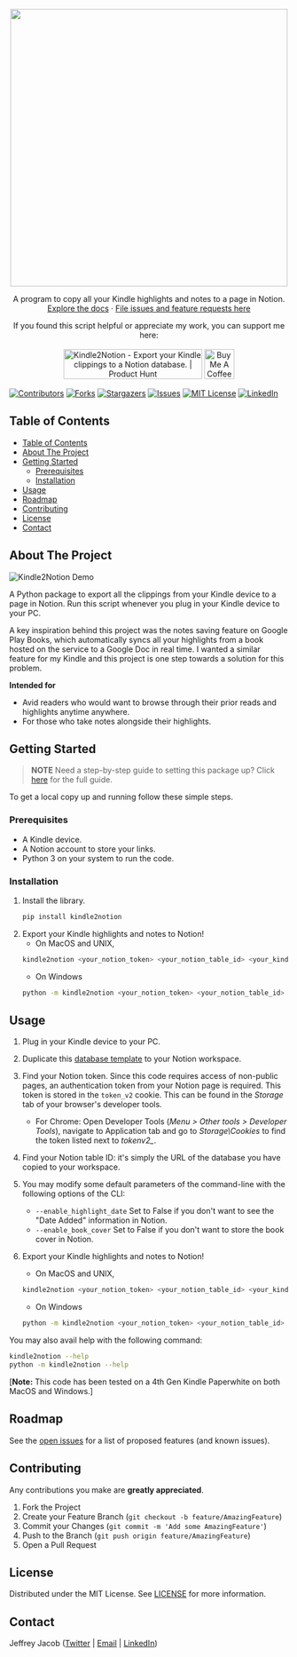 
<!-- PROJECT OVERVIEW -->
<p align="center">
  <img width="500" src="https://i.imgur.com/mJOjtvo.png">
</p>
<!-- <h1 align="center">Kindle2Notion</h1> -->
<p align="center">
  A program to copy all your Kindle highlights and notes to a page in Notion. 
  <br />
  <a href="https://github.com/paperboi/Kindle2Notion">Explore the docs</a>
  ·
  <a href="https://github.com/paperboi/Kindle2Notion/issues">File issues and feature requests here</a>
</p>
<p align="center">
  If you found this script helpful or appreciate my work, you can support me here:
  <br><br>
  <a href="https://www.producthunt.com/posts/kindle2notion?utm_source=badge-featured&utm_medium=badge&utm_souce=badge-kindle2notion" target="_blank"><img src="https://api.producthunt.com/widgets/embed-image/v1/featured.svg?post_id=295918&theme=light" alt="Kindle2Notion - Export your Kindle clippings to a Notion database. | Product Hunt" style="width: 250px; height: 54px;" width="250" height="54" /></a>
  <a href="https://www.buymeacoffee.com/jeffreyjacob" target="_blank"><img src="https://cdn.buymeacoffee.com/buttons/v2/default-yellow.png" alt="Buy Me A Coffee" style="height: 54px;" height="54"></a>
</p>

[![Contributors][contributors-shield]][contributors-url]
[![Forks][forks-shield]][forks-url]
[![Stargazers][stars-shield]][stars-url]
[![Issues][issues-shield]][issues-url]
[![MIT License][license-shield]][license-url]
[![LinkedIn][linkedin-shield]][linkedin-url]

<!-- TABLE OF CONTENTS -->
## Table of Contents

- [Table of Contents](#table-of-contents)
- [About The Project](#about-the-project)
- [Getting Started](#getting-started)
  - [Prerequisites](#prerequisites)
  - [Installation](#installation)
- [Usage](#usage)
- [Roadmap](#roadmap)
- [Contributing](#contributing)
- [License](#license)
- [Contact](#contact)



<!-- ABOUT THE PROJECT -->
## About The Project

![Kindle2Notion Demo][product-demo]

A Python package to export all the clippings from your Kindle device to a page in Notion. Run this script whenever you plug in your Kindle device to your PC.

A key inspiration behind this project was the notes saving feature on Google Play Books, which automatically syncs all your highlights from a book hosted on the service to a Google Doc in real time. I wanted a similar feature for my Kindle and this project is one step towards a solution for this problem.

**Intended for**
- Avid readers who would want to browse through their prior reads and highlights anytime anywhere.
- For those who take notes alongside their highlights.


<!-- GETTING STARTED -->
## Getting Started


> **NOTE**
> Need a step-by-step guide to setting this package up? Click [here](https://www.notion.so/kindle2notion/Kindle2Notion-8a9683c9b19546c3b1cf42a68aceebee) for the full guide. 

To get a local copy up and running follow these simple steps.

### Prerequisites

* A Kindle device.
* A Notion account to store your links.
* Python 3 on your system to run the code.

### Installation
 
1. Install the library.
    ```sh
    pip install kindle2notion
    ```
2. Export your Kindle highlights and notes to Notion!
   - On MacOS and UNIX,
   ```sh
   kindle2notion <your_notion_token> <your_notion_table_id> <your_kindle_clippings_file>
   ```
   - On Windows
   ```sh
   python -m kindle2notion <your_notion_token> <your_notion_table_id> <your_kindle_clippings_file>
   ```



<!-- USAGE EXAMPLES -->
## Usage

1. Plug in your Kindle device to your PC.
   
2. Duplicate this [database template](https://www.notion.so/imesut/2613943b8afa41f1b99c211b6cad7a90?v=91095371fbd4435cae44dd9490fdeeb1) to your Notion workspace.
   
3. Find your Notion token. Since this code requires access of non-public pages, an authentication token from your Notion page is required. This token is stored in the `token_v2` cookie. This can be found in the *Storage* tab of your browser's developer tools.
   - For Chrome: Open Developer Tools (*Menu > Other tools > Developer Tools*), navigate to Application tab and go to *Storage\Cookies* to find the token listed next to *tokenv2_*.
    
4. Find your Notion table ID: it's simply the URL of the database you have copied to your workspace.  
   
5. You may modify some default parameters of the command-line with the following options of the CLI:
   - ```--enable_highlight_date```  Set to False if you don't want to see the "Date Added" information in Notion.
   - ```--enable_book_cover```      Set to False if you don't want to store the book cover in Notion.
    
6. Export your Kindle highlights and notes to Notion!
   - On MacOS and UNIX,
   ```sh
   kindle2notion <your_notion_token> <your_notion_table_id> <your_kindle_clippings_file>
   ```
   - On Windows
   ```sh
   python -m kindle2notion <your_notion_token> <your_notion_table_id> <your_kindle_clippings_file>
   ```
You may also avail help with the following command:
   ```sh
   kindle2notion --help
   python -m kindle2notion --help
   ```

[**Note:** This code has been tested on a 4th Gen Kindle Paperwhite on both MacOS and Windows.]


<!-- ROADMAP -->
## Roadmap

See the [open issues](https://github.com/paperboi/Kindle2Notion/issues) for a list of proposed features (and known issues).



<!-- CONTRIBUTING -->
## Contributing

<!-- Contributions are what make the open source community such an amazing place to be learn, inspire, and create. -->
Any contributions you make are **greatly appreciated**.

1. Fork the Project
2. Create your Feature Branch (`git checkout -b feature/AmazingFeature`)
3. Commit your Changes (`git commit -m 'Add some AmazingFeature'`)
4. Push to the Branch (`git push origin feature/AmazingFeature`)
5. Open a Pull Request



<!-- LICENSE -->
## License

Distributed under the MIT License. See [LICENSE][license-url] for more information.



<!-- CONTACT -->
## Contact

Jeffrey Jacob ([Twitter](https://twitter.com/jeffreysamjacob) | [Email](mailto:jeffreysamjacob@gmail.com) | [LinkedIn](https://www.linkedin.com/in/jeffreysamjacob/))



[contributors-shield]: https://img.shields.io/github/contributors/paperboi/Kindle2Notion.svg?style=flat-square
[contributors-url]: https://github.com/paperboi/Kindle2Notion/graphs/contributors
[forks-shield]: https://img.shields.io/github/forks/paperboi/Kindle2Notion.svg?style=flat-square
[forks-url]: https://github.com/paperboi/Kindle2Notion/network/members
[stars-shield]: https://img.shields.io/github/stars/paperboi/Kindle2Notion.svg?style=flat-square
[stars-url]: https://github.com/paperboi/Kindle2Notion/stargazers
[issues-shield]: https://img.shields.io/github/issues/paperboi/Kindle2Notion.svg?style=flat-square
[issues-url]: https://github.com/paperboi/Kindle2Notion/issues
[license-shield]: https://img.shields.io/github/license/paperboi/Kindle2Notion.svg?style=flat-square
[license-url]: https://github.com/paperboi/kindle2notion/blob/master/LICENSE
[linkedin-shield]: https://img.shields.io/badge/-LinkedIn-black.svg?style=flat-square&logo=linkedin&colorB=555
[linkedin-url]: https://www.linkedin.com/in/jeffreysamjacob/
[product-demo]: https://i.imgur.com/IlDmEOy.gif